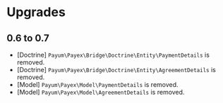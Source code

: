 # Upgrades

## 0.6 to 0.7

* [Doctrine] `Payum\Payex\Bridge\Doctrine\Entity\PaymentDetails` is removed.
* [Doctrine] `Payum\Payex\Bridge\Doctrine\Entity\AgreementDetails` is removed.
* [Model] `Payum\Payex\Model\PaymentDetails` is removed.
* [Model] `Payum\Payex\Model\AgreementDetails` is removed.
